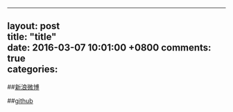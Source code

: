 
---  
layout: post  
title: "title"  
date: 2016-03-07 10:01:00 +0800 
comments: true  
categories:   
---  



##[新浪微博](http://weibo.com/p/1005052415625901/info?mod=pedit)

##[github](https://github.com/menhui222)


